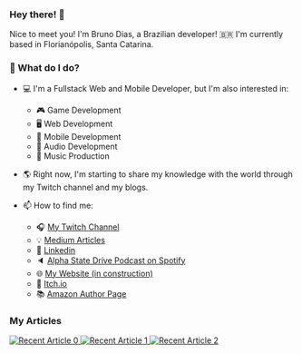 ### Hey there! :wave:  

Nice to meet you! I'm Bruno Dias, a Brazilian developer! :brazil: 
I'm currently based in Florianópolis, Santa Catarina. 

### :thinking: What do I do?  

- :computer: I'm a Fullstack Web and Mobile Developer, but I'm also interested in:
  - :video_game: Game Development
  - 🖥️ Web Development
  - 📱 Mobile Development
  - :musical_keyboard: Audio Development
  - :musical_score: Music Production
- :earth_americas: Right now, I'm starting to share my knowledge with the world through my Twitch channel and my blogs.

- :mailbox: How to find me:
  - :headphones: [My Twitch Channel](http://twitch.tv/brunogatts) 
  - :bulb: [Medium Articles](https://medium.com/@brunodg)
  - :office: [Linkedin](https://linkedin.com/in/brunodg89)
  - :speaker: [Alpha State Drive Podcast on Spotify](https://open.spotify.com/show/42Hxk1uWkRBnHkweyqli6b)
  - :globe_with_meridians: [My Website (in construction)](http://beveldrive.com.br)
  - :jigsaw: [Itch.io](https://beveldrive.itch.io)
  - :books: [Amazon Author Page](https://www.amazon.com/~/e/B08X7HRTZL)
 <!-- - :open_book: [Wattpad (Antigen: A jornada de Joseph)](https://www.wattpad.com/story/276179036-antigen-a-jornada-de-joseph) -->

<!--
<div align="center">
    <a href="http://github.com/brunodg">
    <img height="180em" src="https://github-readme-stats.vercel.app/api?username=BrunoDG&count_private=true&show_icons=true&theme=radical&hide_rank=false" />
    <img height="180em" src="https://github-readme-stats.vercel.app/api/top-langs/?username=BrunoDG" />
</div>
-->

### My Articles

<a target="_blank" href="https://github-readme-medium-recent-article.vercel.app/medium/@brunodg/0"><img src="https://github-readme-medium-recent-article.vercel.app/medium/@brunodg/0" alt="Recent Article 0">
<a target="_blank" href="https://github-readme-medium-recent-article.vercel.app/medium/@brunodg/1"><img src="https://github-readme-medium-recent-article.vercel.app/medium/@brunodg/1" alt="Recent Article 1">
<a target="_blank" href="https://github-readme-medium-recent-article.vercel.app/medium/@brunodg/2"><img src="https://github-readme-medium-recent-article.vercel.app/medium/@brunodg/2" alt="Recent Article 2">
